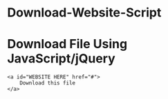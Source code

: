 # Download-Website-Script
<!DOCTYPE html>
<html>
  
<head>
    <title>
        Download File Using 
        JavaScript/jQuery
    </title>
</head>
  
<body>
    <h1>
        Download File Using 
        JavaScript/jQuery
    </h1>
  
    <a id="WEBSITE HERE" href="#">
        Download this file
    </a>
</body>
  
</html>
